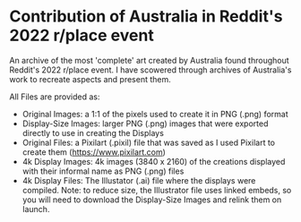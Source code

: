# Contribution of Australia in Reddit's 2022 r/place event
An archive of the most 'complete' art created by Australia found throughout Reddit's 2022 r/place event. I have scowered through archives of Australia's work to recreate aspects and present them.

All Files are provided as:
- Original Images: a 1:1 of the pixels used to create it in PNG (.png) format
- Display-Size Images: larger PNG (.png) images that were exported directly to use in creating the Displays
- Original Files: a Pixilart (.pixil) file that was saved as I used Pixilart to create them (https://www.pixilart.com)
- 4k Display Images: 4k images (3840 x 2160) of the creations displayed with their informal name as PNG (.png) files
- 4k Display Files: The Illustator (.ai) file where the displays were compiled. Note: to reduce size, the Illustrator file uses linked embeds, so you will need to download the Display-Size Images and relink them on launch.

